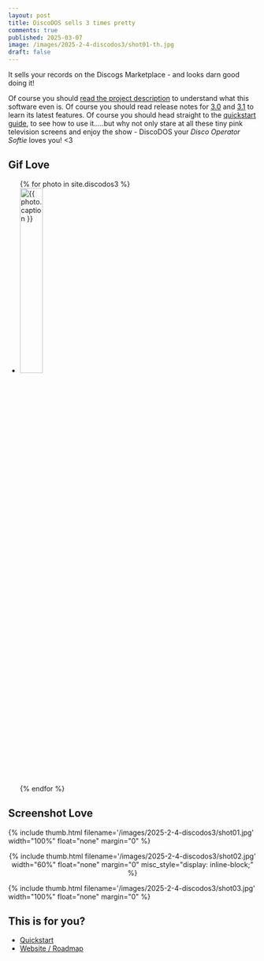 ```yaml
---
layout: post
title: DiscoDOS sells 3 times pretty
comments: true
published: 2025-03-07
image: /images/2025-2-4-discodos3/shot01-th.jpg
draft: false
---
```


It sells your records on the Discogs Marketplace - and looks darn good doing it!

Of course you should [read the project description](https://github.com/JOJ0/discodos/blob/master/README.md) to understand what this software even is. Of course you should read release notes for [3.0](https://github.com/JOJ0/discodos/releases/tag/v3.0) and [3.1](https://github.com/JOJ0/discodos/releases/tag/v3.1.0) to learn its latest features. Of course you should head straight to the [quickstart guide](https://discodos.readthedocs.io/en/latest/QUICKSTART.html), to see how to use it.....but why not only stare at all these tiny pink television screens and enjoy the show - DiscoDOS your _Disco Operator Softie_ loves you! <3

<a name="chapter_1"></a>

## Gif Love

<div class="photo-gallery-frame clearfix">
  <ul class="photo-gallery-list">
    {% for photo in site.discodos3 %}
    <li>
      <a href="{{ photo.url | prepend: site.baseurl }}" name="{{ photo.title }}">
        <img src="{{ photo.image-path }}" alt="{{ photo.caption }}" style="width: 31%" />
      </a>
    </li>
    {% endfor %}
  </ul>
</div>

## Screenshot Love

{% include thumb.html filename='/images/2025-2-4-discodos3/shot01.jpg' width="100%" float="none" margin="0" %}

<div style="display: block; text-align: center;">
{% include thumb.html filename='/images/2025-2-4-discodos3/shot02.jpg' width="60%" float="none" margin="0" misc_style="display: inline-block;" %}
</div>

{% include thumb.html filename='/images/2025-2-4-discodos3/shot03.jpg' width="100%" float="none" margin="0" %}


## This is for you?

- [Quickstart](https://discodos.readthedocs.io/en/latest/QUICKSTART.html)
- [Website / Roadmap](https://discodos.jojotodos.net)
